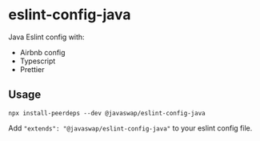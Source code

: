 # eslint-config-java

Java Eslint config with:

- Airbnb config
- Typescript
- Prettier

## Usage

```
npx install-peerdeps --dev @javaswap/eslint-config-java
```

Add `"extends": "@javaswap/eslint-config-java"` to your eslint config file.
